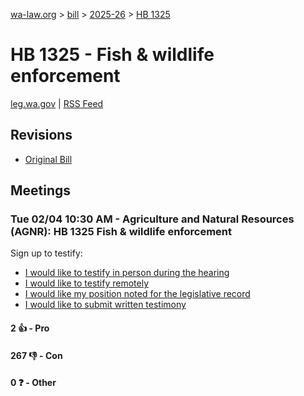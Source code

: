 [wa-law.org](/) > [bill](/bill/) > [2025-26](/bill/2025-26/) > [HB 1325](/bill/2025-26/hb/1325/)

# HB 1325 - Fish & wildlife enforcement
[leg.wa.gov](https://app.leg.wa.gov/billsummary?BillNumber=1325&Year=2025&Initiative=false) | [RSS Feed](./rss.xml)

## Revisions
* [Original Bill](1/)

## Meetings
### Tue 02/04 10:30 AM - Agriculture and Natural Resources (AGNR): HB 1325 Fish & wildlife enforcement
Sign up to testify:
* [I would like to testify in person during the hearing](https://app.leg.wa.gov/csi/Testifier/Add?chamber=House&mId=32647&aId=162486&caId=25343&tId=1)
* [I would like to testify remotely](https://app.leg.wa.gov/csi/Testifier/Add?chamber=House&mId=32647&aId=162486&caId=25343&tId=2)
* [I would like my position noted for the legislative record](https://app.leg.wa.gov/csi/Testifier/Add?chamber=House&mId=32647&aId=162486&caId=25343&tId=3)
* [I would like to submit written testimony](https://app.leg.wa.gov/csi/Testifier/Add?chamber=House&mId=32647&aId=162486&caId=25343&tId=4)

#### 2 👍 - Pro

#### 267 👎 - Con

#### 0 ❓ - Other
